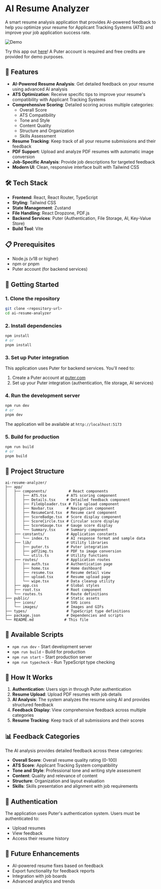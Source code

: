 # AI Resume Analyzer

A smart resume analysis application that provides AI-powered feedback to help you optimize your resume for Applicant Tracking Systems (ATS) and improve your job application success rate.

![Demo](public/resume-analysis-demo.gif)

Try this app out [here](https://puter.com/app/jimmys-ai-resume-analyzer)! A Puter account is required and free credits are provided for demo purposes.

## 🚀 Features

- **AI-Powered Resume Analysis**: Get detailed feedback on your resume using advanced AI analysis
- **ATS Optimization**: Receive specific tips to improve your resume's compatibility with Applicant Tracking Systems
- **Comprehensive Scoring**: Detailed scoring across multiple categories:
  - Overall Score
  - ATS Compatibility
  - Tone and Style
  - Content Quality
  - Structure and Organization
  - Skills Assessment
- **Resume Tracking**: Keep track of all your resume submissions and their feedback
- **PDF Support**: Upload and analyze PDF resumes with automatic image conversion
- **Job-Specific Analysis**: Provide job descriptions for targeted feedback
- **Modern UI**: Clean, responsive interface built with Tailwind CSS

## 🛠️ Tech Stack

- **Frontend**: React, React Router, TypeScript
- **Styling**: Tailwind CSS
- **State Management**: Zustand
- **File Handling**: React Dropzone, PDF.js
- **Backend Services**: Puter (Authentication, File Storage, AI, Key-Value Store)
- **Build Tool**: Vite

## 📋 Prerequisites

- Node.js (v18 or higher)
- npm or pnpm
- Puter account (for backend services)

## 🚀 Getting Started

### 1. Clone the repository

```bash
git clone <repository-url>
cd ai-resume-analyzer
```

### 2. Install dependencies

```bash
npm install
# or
pnpm install
```

### 3. Set up Puter integration

This application uses Puter for backend services. You'll need to:

1. Create a Puter account at [puter.com](https://puter.com)
2. Set up your Puter integration (authentication, file storage, AI services)

### 4. Run the development server

```bash
npm run dev
# or
pnpm dev
```

The application will be available at `http://localhost:5173`

### 5. Build for production

```bash
npm run build
# or
pnpm build
```

## 📁 Project Structure

```
ai-resume-analyzer/
├── app/
│   ├── components/          # React components
│   │   ├── ATS.tsx         # ATS scoring component
│   │   ├── Details.tsx     # Detailed feedback component
│   │   ├── FileUploader.tsx # File upload component
│   │   ├── Navbar.tsx      # Navigation component
│   │   ├── ResumeCard.tsx  # Resume card component
│   │   ├── ScoreBadge.tsx  # Score display component
│   │   ├── ScoreCircle.tsx # Circular score display
│   │   ├── ScoreGauge.tsx  # Gauge score display
│   │   └── Summary.tsx     # Summary component
│   ├── constants/          # Application constants
│   │   └── index.ts        # AI response format and sample data
│   ├── lib/                # Utility libraries
│   │   ├── puter.ts        # Puter integration
│   │   ├── pdf2img.ts      # PDF to image conversion
│   │   └── utils.ts        # Utility functions
│   ├── routes/             # Application routes
│   │   ├── auth.tsx        # Authentication page
│   │   ├── home.tsx        # Home dashboard
│   │   ├── resume.tsx      # Resume detail view
│   │   ├── upload.tsx      # Resume upload page
│   │   └── wipe.tsx        # Data cleanup utility
│   ├── app.css             # Global styles
│   ├── root.tsx            # Root component
│   └── routes.ts           # Route definitions
├── public/                 # Static assets
│   ├── icons/              # SVG icons
│   └── images/             # Images and GIFs
├── types/                  # TypeScript type definitions
├── package.json            # Dependencies and scripts
└── README.md              # This file
```

## 🔧 Available Scripts

- `npm run dev` - Start development server
- `npm run build` - Build for production
- `npm run start` - Start production server
- `npm run typecheck` - Run TypeScript type checking

## 🎯 How It Works

1. **Authentication**: Users sign in through Puter authentication
2. **Resume Upload**: Upload PDF resumes with job details
3. **AI Analysis**: The system analyzes the resume using AI and provides structured feedback
4. **Feedback Display**: View comprehensive feedback across multiple categories
5. **Resume Tracking**: Keep track of all submissions and their scores

## 📊 Feedback Categories

The AI analysis provides detailed feedback across these categories:

- **Overall Score**: Overall resume quality rating (0-100)
- **ATS Score**: Applicant Tracking System compatibility
- **Tone and Style**: Professional tone and writing style assessment
- **Content**: Quality and relevance of content
- **Structure**: Organization and layout evaluation
- **Skills**: Skills presentation and alignment with job requirements

## 🔐 Authentication

The application uses Puter's authentication system. Users must be authenticated to:
- Upload resumes
- View feedback
- Access their resume history

## 🔮 Future Enhancements

- AI-powered resume fixes based on feedback
- Export functionality for feedback reports
- Integration with job boards
- Advanced analytics and trends


